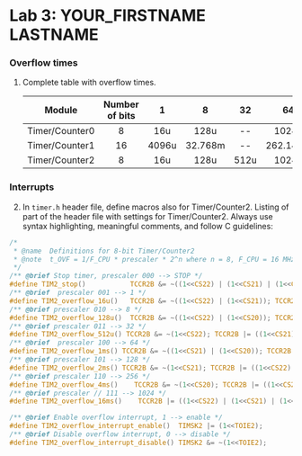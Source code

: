 # Lab 3: YOUR_FIRSTNAME LASTNAME

### Overflow times

1. Complete table with overflow times.

   | **Module** | **Number of bits** | **1** | **8** | **32** | **64** | **128** | **256** | **1024** |
   | :-: | :-: | :-: | :-: | :-: | :-: | :-: | :-: | :-: |
   | Timer/Counter0 | 8  | 16u | 128u | -- | 1024u | -- | 4.096m |16.384m |
   | Timer/Counter1 | 16 |   4096u  |  32.768m    | -- | 262.144m | -- | 1.048576 | 4.194304|
   | Timer/Counter2 | 8  |  16u   |  128u    |   512u | 1024u | 2.048m   | 4.096m | 16.384m |

### Interrupts

2. In `timer.h` header file, define macros also for Timer/Counter2. Listing of part of the header file with settings for Timer/Counter2. Always use syntax highlighting, meaningful comments, and follow C guidelines:
```c
/*
 * @name  Definitions for 8-bit Timer/Counter2
 * @note  t_OVF = 1/F_CPU * prescaler * 2^n where n = 8, F_CPU = 16 MHz
 */
/** @brief Stop timer, prescaler 000 --> STOP */
#define TIM2_stop()           TCCR2B &= ~((1<<CS22) | (1<<CS21) | (1<<CS20));
/** @brief  prescaler 001 --> 1 */
#define TIM2_overflow_16u()   TCCR2B &= ~((1<<CS22) | (1<<CS21)); TCCR2B |= (1<<CS20);
/** @brief prescaler 010 --> 8 */
#define TIM2_overflow_128u()  TCCR2B &= ~((1<<CS22) | (1<<CS20)); TCCR2B |= (1<<CS21);
/** @brief prescaler 011 --> 32 */
#define TIM2_overflow_512u() TCCR2B &= ~(1<<CS22); TCCR2B |= ((1<<CS21) | (1<<CS20));
/** @brief  prescaler 100 --> 64 */
#define TIM2_overflow_1ms() TCCR2B &= ~((1<<CS21) | (1<<CS20)); TCCR2B |= (1<<CS22);
/** @brief prescaler 101 --> 128 */
#define TIM2_overflow_2ms() TCCR2B &= ~(1<<CS21); TCCR2B |= ((1<<CS22) | (1<<CS20));
/** @brief prescaler 110 --> 256 */
#define TIM2_overflow_4ms()    TCCR2B &= ~(1<<CS20); TCCR2B |= ((1<<CS22) | (1<<CS21));
/** @brief prescaler // 111 --> 1024 */
#define TIM2_overflow_16ms()    TCCR2B |= ((1<<CS22) | (1<<CS21) | (1<<CS20));

/** @brief Enable overflow interrupt, 1 --> enable */
#define TIM2_overflow_interrupt_enable()  TIMSK2 |= (1<<TOIE2);
/** @brief Disable overflow interrupt, 0 --> disable */
#define TIM2_overflow_interrupt_disable() TIMSK2 &= ~(1<<TOIE2);
```
